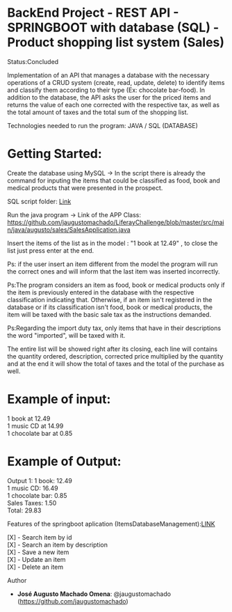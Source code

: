 <h1>BackEnd Project - REST API - SPRINGBOOT with database (SQL) - Product shopping list system (Sales)</h1>

Status:Concluded

Implementation of an API that manages a database with the necessary operations of a CRUD system (create, read, update, delete) to identify items and classify them according to their type (Ex: chocolate bar-food). In addition to the database, the API asks the user for the priced items and returns the value of each one corrected with the respective tax, as well as the total amount of taxes and the total sum of the shopping list.

Technologies needed to run the program:
JAVA / SQL (DATABASE)

<h1>Getting Started:</h1>

Create the database using MySQL -> In the script there is already the command for inputing the items that could be classified as food, book and medical products that were presented in the prospect.

SQL script folder: [Link](https://github.com/jaugustomachado/LiferayChallenge/blob/master/src/main/resources/scriptSQLDatabase.sql)

Run the java program -> Link of the APP Class: https://github.com/jaugustomachado/LiferayChallenge/blob/master/src/main/java/augusto/sales/SalesApplication.java

Insert the items of the list as in the model : "1 book at 12.49" , to close the list just press enter at the end.

Ps: if the user insert an item different from the model the program will run the correct ones and will inform that the last item was inserted incorrectly.

Ps:The program considers an item as food, book or medical products only if the item is previously entered in the database with the respective classification indicating that. Otherwise, if an item isn't registered in the database or if its classification isn't food, book or medical products, the item will be taxed with the basic sale tax as the instructions demanded.

Ps:Regarding the import duty tax, only items that have in their descriptions the word "imported", will be taxed with it.

The entire list will be showed right after its closing, each line will contains the quantity ordered, description, corrected price multiplied by the quantity and at the end it will show the  total of taxes and the total of the purchase as well.

<h1>Example of input:</h1>

1 book at 12.49 <br />
1 music CD at 14.99 <br />
1 chocolate bar at 0.85 <br />

<h1>Example of Output:</h1>

Output 1:
1 book: 12.49 <br />
1 music CD: 16.49 <br />
1 chocolate bar: 0.85 <br />
Sales Taxes: 1.50 <br />
Total: 29.83 <br />

Features of the springboot aplication (ItemsDatabaseManagement):[LINK](https://github.com/jaugustomachado/LiferayChallenge/tree/master/src/main/java/augusto/sales/ItemsDatabaseManagement)

[X] - Search item by id <br />
[X] - Search an item by description <br />
[X] - Save a new item <br />
[X] - Update an item <br />
[X] - Delete an item <br />

Author
 
* **José Augusto Machado Omena**: @jaugustomachado (https://github.com/jaugustomachado)
 
